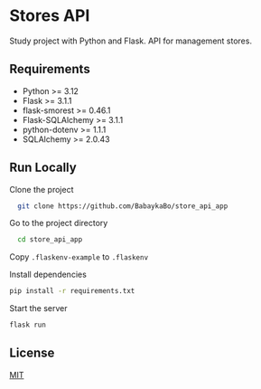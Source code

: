 
# Stores API 
Study project with Python and Flask. API for management stores.  

## Requirements
* Python >= 3.12
* Flask >= 3.1.1
* flask-smorest >= 0.46.1
* Flask-SQLAlchemy >= 3.1.1
* python-dotenv >= 1.1.1
* SQLAlchemy >= 2.0.43

## Run Locally  

Clone the project  

~~~bash  
  git clone https://github.com/BabaykaBo/store_api_app
~~~

Go to the project directory  

~~~bash  
  cd store_api_app
~~~

Copy `.flaskenv-example` to `.flaskenv`

Install dependencies  

~~~bash  
pip install -r requirements.txt
~~~

Start the server  

~~~bash  
flask run
~~~


## License  

[MIT](https://choosealicense.com/licenses/mit/)
